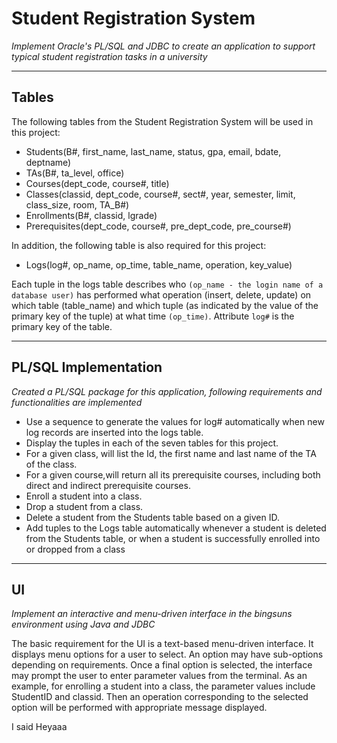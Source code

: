 # Student Registration System

*Implement Oracle's PL/SQL and JDBC to create an application to support typical student registration tasks in a university*
***

## Tables
The following tables from the Student Registration System will be used in this project:
* Students(B#, first_name, last_name, status, gpa, email, bdate, deptname)
* TAs(B#, ta_level, office)
* Courses(dept_code, course#, title)
* Classes(classid, dept_code, course#, sect#, year, semester, limit, class_size, room, TA_B#)
* Enrollments(B#, classid, lgrade)
* Prerequisites(dept_code, course#, pre_dept_code, pre_course#)

In addition, the following table is also required for this project:
* Logs(log#, op_name, op_time, table_name, operation, key_value)

Each tuple in the logs table describes who `(op_name - the login name of a database user)` has performed what operation (insert, delete, update) on which table (table_name) and which tuple (as indicated by the value of the primary key of the tuple) at what time `(op_time)`. Attribute `log#` is the primary key of the table.

****
## PL/SQL Implementation
*Created a PL/SQL package for this application, following requirements and functionalities are implemented*
* Use a sequence to generate the values for log# automatically when new log records are inserted into the logs table. 
* Display the tuples in each of the seven tables for this project. 
* For a given class, will list the Id, the first name and last name of the TA of the class. 
* For a given course,will return all its prerequisite courses, including both direct and indirect prerequisite courses. 
* Enroll a student into a class. 
* Drop a student from a class. 
* Delete a student from the Students table based on a given ID.
* Add tuples to the Logs table automatically whenever a student is deleted from the Students table, or when a student is successfully enrolled into or dropped from a class 

***
## UI
*Implement an interactive and menu-driven interface in the bingsuns environment using Java and JDBC*

The basic requirement for the UI is a text-based menu-driven interface. It displays menu options for a user to select. An option may have sub-options depending on requirements. Once a final option is selected, the interface may prompt the user to enter parameter values from the terminal. As an example, for enrolling a student into a class, the parameter values include StudentID and classid. Then an operation corresponding to the selected option will be performed with appropriate message displayed.


I said Heyaaa

